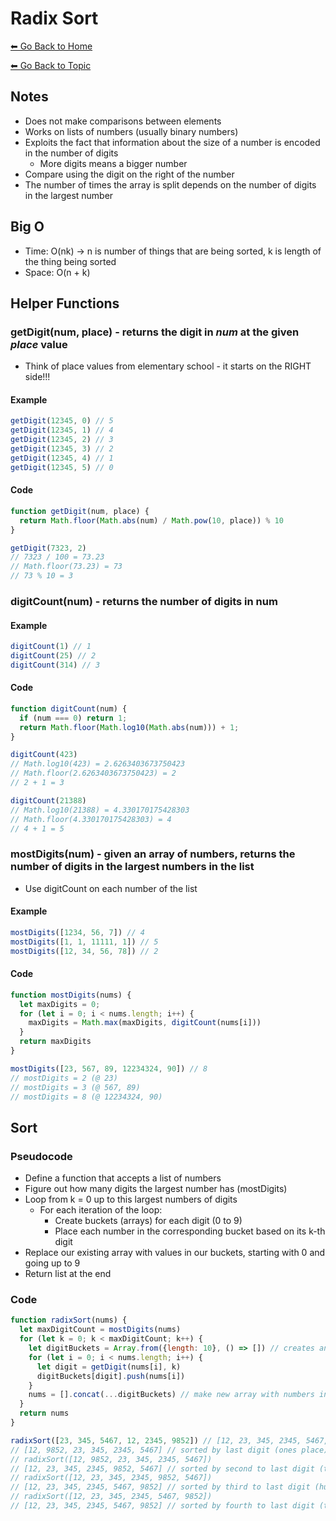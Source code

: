 # Radix Sort
[⬅ Go Back to Home](../README.md)

[⬅ Go Back to Topic](/sort.md)

## Notes
- Does not make comparisons between elements
- Works on lists of numbers (usually binary numbers)
- Exploits the fact that information about the size of a number is encoded in the number of digits
  - More digits means a bigger number
- Compare using the digit on the right of the number
- The number of times the array is split depends on the number of digits in the largest number

## Big O
- Time: O(nk) -> n is number of things that are being sorted, k is length of the thing being sorted
- Space: O(n + k)

## Helper Functions
### getDigit(num, place) - returns the digit in *num* at the given *place* value
- Think of place values from elementary school - it starts on the RIGHT side!!!
#### Example
```js
getDigit(12345, 0) // 5
getDigit(12345, 1) // 4
getDigit(12345, 2) // 3
getDigit(12345, 3) // 2
getDigit(12345, 4) // 1
getDigit(12345, 5) // 0
```
#### Code
```js
function getDigit(num, place) {
  return Math.floor(Math.abs(num) / Math.pow(10, place)) % 10
}

getDigit(7323, 2)
// 7323 / 100 = 73.23
// Math.floor(73.23) = 73
// 73 % 10 = 3
```
### digitCount(num) - returns the number of digits in num
#### Example
```js
digitCount(1) // 1
digitCount(25) // 2
digitCount(314) // 3
```
#### Code
```js
function digitCount(num) {
  if (num === 0) return 1;
  return Math.floor(Math.log10(Math.abs(num))) + 1;
}

digitCount(423)
// Math.log10(423) = 2.6263403673750423
// Math.floor(2.6263403673750423) = 2
// 2 + 1 = 3

digitCount(21388)
// Math.log10(21388) = 4.330170175428303
// Math.floor(4.330170175428303) = 4
// 4 + 1 = 5
```
### mostDigits(num) - given an array of numbers, returns the number of digits in the largest numbers in the list
- Use digitCount on each number of the list
#### Example
```js
mostDigits([1234, 56, 7]) // 4
mostDigits([1, 1, 11111, 1]) // 5
mostDigits([12, 34, 56, 78]) // 2
```
#### Code
```js
function mostDigits(nums) {
  let maxDigits = 0;
  for (let i = 0; i < nums.length; i++) {
    maxDigits = Math.max(maxDigits, digitCount(nums[i]))
  }
  return maxDigits
}

mostDigits([23, 567, 89, 12234324, 90]) // 8
// mostDigits = 2 (@ 23)
// mostDigits = 3 (@ 567, 89)
// mostDigits = 8 (@ 12234324, 90)
```

## Sort
### Pseudocode
- Define a function that accepts a list of numbers
- Figure out how many digits the largest number has (mostDigits)
- Loop from k = 0 up to this largest numbers of digits
  - For each iteration of the loop:
    - Create buckets (arrays) for each digit (0 to 9)
    - Place each number in the corresponding bucket based on its k-th digit
- Replace our existing array with values in our buckets, starting with 0 and going up to 9
- Return list at the end
### Code
```js
function radixSort(nums) {
  let maxDigitCount = mostDigits(nums)
  for (let k = 0; k < maxDigitCount; k++) {
    let digitBuckets = Array.from({length: 10}, () => []) // creates an array with 10 subarrays
    for (let i = 0; i < nums.length; i++) {
      let digit = getDigit(nums[i], k)
      digitBuckets[digit].push(nums[i])
    }
    nums = [].concat(...digitBuckets) // make new array with numbers in buckets in order to keep sorting
  }
  return nums
}

radixSort([23, 345, 5467, 12, 2345, 9852]) // [12, 23, 345, 2345, 5467, 9852]
// [12, 9852, 23, 345, 2345, 5467] // sorted by last digit (ones place)
// radixSort([12, 9852, 23, 345, 2345, 5467])
// [12, 23, 345, 2345, 9852, 5467] // sorted by second to last digit (tens place)
// radixSort([12, 23, 345, 2345, 9852, 5467])
// [12, 23, 345, 2345, 5467, 9852] // sorted by third to last digit (hundred place)
// radixSort([12, 23, 345, 2345, 5467, 9852])
// [12, 23, 345, 2345, 5467, 9852] // sorted by fourth to last digit (thousands place)
```